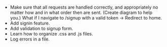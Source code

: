 - Make sure that all requests are handled correctly, and appropriately no matter how and in what order then are sent. (Create diagram to help you.)
  What if I navigate to /signup with a valid token -> Redirect to home.
- Add signin feature.
- Add validation to signup form.
- Learn how to organize .css and .js files.
- Log errors in a file.